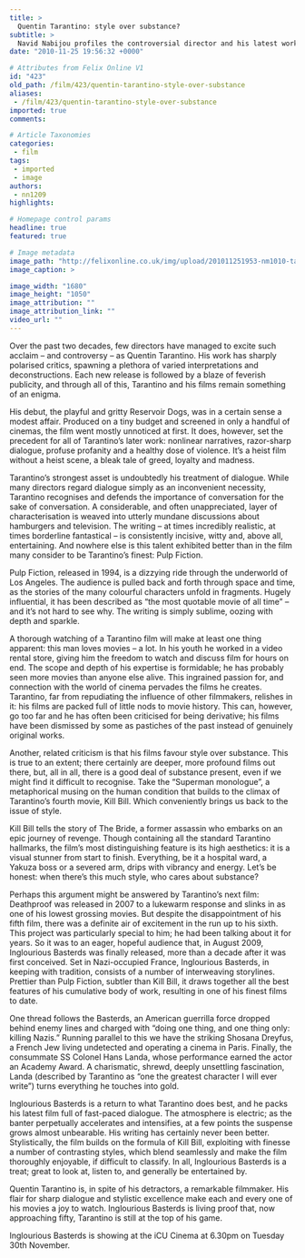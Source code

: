 ```yaml
---
title: >
  Quentin Tarantino: style over substance?
subtitle: >
  Navid Nabijou profiles the controversial director and his latest work, Inglourious Basterds
date: "2010-11-25 19:56:32 +0000"

# Attributes from Felix Online V1
id: "423"
old_path: /film/423/quentin-tarantino-style-over-substance
aliases:
 - /film/423/quentin-tarantino-style-over-substance
imported: true
comments:

# Article Taxonomies
categories:
 - film
tags:
 - imported
 - image
authors:
 - nn1209
highlights:

# Homepage control params
headline: true
featured: true

# Image metadata
image_path: "http://felixonline.co.uk/img/upload/201011251953-nm1010-tarantin.jpg"
image_caption: >

image_width: "1680"
image_height: "1050"
image_attribution: ""
image_attribution_link: ""
video_url: ""
---
```


Over the past two decades, few directors have managed to excite such acclaim – and controversy – as Quentin Tarantino. His work has sharply polarised critics, spawning a plethora of varied interpretations and deconstructions. Each new release is followed by a blaze of feverish publicity, and through all of this, Tarantino and his films remain something of an enigma.

His debut, the playful and gritty Reservoir Dogs, was in a certain sense a modest affair. Produced on a tiny budget and screened in only a handful of cinemas, the film went mostly unnoticed at first. It does, however, set the precedent for all of Tarantino’s later work: nonlinear narratives, razor-sharp dialogue, profuse profanity and a healthy dose of violence. It’s a heist film without a heist scene, a bleak tale of greed, loyalty and madness.

Tarantino’s strongest asset is undoubtedly his treatment of dialogue. While many directors regard dialogue simply as an inconvenient necessity, Tarantino recognises and defends the importance of conversation for the sake of conversation. A considerable, and often unappreciated, layer of characterisation is weaved into utterly mundane discussions about hamburgers and television. The writing – at times incredibly realistic, at times borderline fantastical – is consistently incisive, witty and, above all, entertaining. And nowhere else is this talent exhibited better than in the film many consider to be Tarantino’s finest: Pulp Fiction.

Pulp Fiction, released in 1994, is a dizzying ride through the underworld of Los Angeles. The audience is pulled back and forth through space and time, as the stories of the many colourful characters unfold in fragments. Hugely influential, it has been described as “the most quotable movie of all time” – and it’s not hard to see why. The writing is simply sublime, oozing with depth and sparkle.

A thorough watching of a Tarantino film will make at least one thing apparent: this man loves movies – a lot. In his youth he worked in a video rental store, giving him the freedom to watch and discuss film for hours on end. The scope and depth of his expertise is formidable; he has probably seen more movies than anyone else alive. This ingrained passion for, and connection with the world of cinema pervades the films he creates. Tarantino, far from repudiating the influence of other filmmakers, relishes in it: his films are packed full of little nods to movie history. This can, however, go too far and he has often been criticised for being derivative; his films have been dismissed by some as pastiches of the past instead of genuinely original works.

Another, related criticism is that his films favour style over substance. This is true to an extent; there certainly are deeper, more profound films out there, but, all in all, there is a good deal of substance present, even if we might find it difficult to recognise. Take the “Superman monologue”, a metaphorical musing on the human condition that builds to the climax of Tarantino’s fourth movie, Kill Bill. Which conveniently brings us back to the issue of style.

Kill Bill tells the story of The Bride, a former assassin who embarks on an epic journey of revenge. Though containing all the standard Tarantino hallmarks, the film’s most distinguishing feature is its high aesthetics: it is a visual stunner from start to finish. Everything, be it a hospital ward, a Yakuza boss or a severed arm, drips with vibrancy and energy. Let’s be honest: when there’s this much style, who cares about substance?

Perhaps this argument might be answered by Tarantino’s next film: Deathproof was released in 2007 to a lukewarm response and slinks in as one of his lowest grossing movies. But despite the disappointment of his fifth film, there was a definite air of excitement in the run up to his sixth. This project was particularly special to him; he had been talking about it for years. So it was to an eager, hopeful audience that, in August 2009, Inglourious Basterds was finally released, more than a decade after it was first conceived. Set in Nazi-occupied France, Inglourious Basterds, in keeping with tradition, consists of a number of interweaving storylines. Prettier than Pulp Fiction, subtler than Kill Bill, it draws together all the best features of his cumulative body of work, resulting in one of his finest films to date.

One thread follows the Basterds, an American guerrilla force dropped behind enemy lines and charged with “doing one thing, and one thing only: killing Nazis.” Running parallel to this we have the striking Shosana Dreyfus, a French Jew living undetected and operating a cinema in Paris. Finally, the consummate SS Colonel Hans Landa, whose performance earned the actor an Academy Award. A charismatic, shrewd, deeply unsettling fascination, Landa (described by Tarantino as “one the greatest character I will ever write”) turns everything he touches into gold.

Inglourious Basterds is a return to what Tarantino does best, and he packs his latest film full of fast-paced dialogue. The atmosphere is electric; as the banter perpetually accelerates and intensifies, at a few points the suspense grows almost unbearable. His writing has certainly never been better. Stylistically, the film builds on the formula of Kill Bill, exploiting with finesse a number of contrasting styles, which blend seamlessly and make the film thoroughly enjoyable, if difficult to classify. In all, Inglourious Basterds is a treat; great to look at, listen to, and generally be entertained by.

Quentin Tarantino is, in spite of his detractors, a remarkable filmmaker. His flair for sharp dialogue and stylistic excellence make each and every one of his movies a joy to watch. Inglourious Basterds is living proof that, now approaching fifty, Tarantino is still at the top of his game.

Inglourious Basterds is showing at the iCU Cinema at 6.30pm on Tuesday 30th November.
